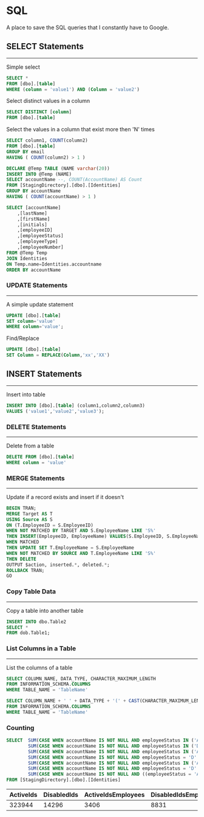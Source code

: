 # SQL

A place to save the SQL queries that I constantly have to Google.

## SELECT Statements

---

Simple select

```sql
SELECT *
FROM [dbo].[table]
WHERE (column = 'value1') AND (Column = 'value2')
```

Select distinct values in a column

```sql
SELECT DISTINCT [column]
FROM [dbo].[table]
```

Select the values in a column that exist more then 'N' times

```sql
SELECT column1, COUNT(column2)
FROM [dbo].[table]
GROUP BY email
HAVING ( COUNT(column2) > 1 )
```

```sql
DECLARE @Temp TABLE (NAME varchar(20))
INSERT INTO @Temp (NAME)
SELECT accountName --, COUNT(AccountName) AS Count
FROM [StagingDirectory].[dbo].[Identities]
GROUP BY accountName
HAVING ( COUNT(accountName) > 1 )
```

```sql
SELECT [accountName]
    ,[lastName]
    ,[firstName]
    ,[initials]
    ,[employeeID]
    ,[employeeStatus]
    ,[employeeType]
    ,[employeeNumber]
FROM @Temp Temp
JOIN Identities
ON Temp.name=Identities.accountname
ORDER BY accountName
```

### UPDATE Statements

---

A simple update statement

```sql
UPDATE [dbo].[table]
SET column='value'
WHERE column='value';
```

Find/Replace

```sql
UPDATE [dbo].[table]
SET Column = REPLACE(Column,'xx','XX')
```

## INSERT Statements

---

Insert into table

```sql
INSERT INTO [dbo].[table] (column1,column2,column3)
VALUES ('value1','value2','value3');
```

### DELETE Statements

---

Delete from a table

```sql
DELETE FROM [dbo].[table]
WHERE column = 'value'
```

### MERGE Statements

---

Update if a record exists and insert if it doesn't

```sql
BEGIN TRAN;
MERGE Target AS T
USING Source AS S
ON (T.EmployeeID = S.EmployeeID)
WHEN NOT MATCHED BY TARGET AND S.EmployeeName LIKE 'S%'
THEN INSERT(EmployeeID, EmployeeName) VALUES(S.EmployeeID, S.EmployeeName)
WHEN MATCHED
THEN UPDATE SET T.EmployeeName = S.EmployeeName
WHEN NOT MATCHED BY SOURCE AND T.EmployeeName LIKE 'S%'
THEN DELETE
OUTPUT $action, inserted.*, deleted.*;
ROLLBACK TRAN;
GO
```

### Copy Table Data

---

Copy a table into another table

```sql
INSERT INTO dbo.Table2
SELECT *
FROM dob.Table1;
```

### List Columns in a Table

---

List the columns of a table

```sql
SELECT COLUMN_NAME, DATA_TYPE, CHARACTER_MAXIMUM_LENGTH
FROM INFORMATION_SCHEMA.COLUMNS
WHERE TABLE_NAME = 'TableName'
```

```sql
SELECT COLUMN_NAME + ' ' + DATA_TYPE + '(' + CAST(CHARACTER_MAXIMUM_LENGTH AS varchar) + ')' AS Columns
FROM INFORMATION_SCHEMA.COLUMNS
WHERE TABLE_NAME = 'TableName'
```

### Counting

```sql
SELECT  SUM(CASE WHEN accountName IS NOT NULL AND employeeStatus IN ('A','P') THEN 1 ELSE 0 END) ActiveIds,
        SUM(CASE WHEN accountName IS NOT NULL AND employeeStatus IN ('D') THEN 1 ELSE 0 END) DisabledIds,
        SUM(CASE WHEN accountName IS NOT NULL AND employeeStatus IN ('A','P') AND employeeType != 'S' THEN 1 ELSE 0 END) ActiveIdsEmployees,
        SUM(CASE WHEN accountName IS NOT NULL AND employeeStatus = 'D' AND employeeType != 'S' THEN 1 ELSE 0 END) DisabledIdsEmployees,
        SUM(CASE WHEN accountName IS NOT NULL AND employeeStatus IN ('A','P') AND employeeType = 'S' THEN 1 ELSE 0 END) ActiveIdsStudents,
        SUM(CASE WHEN accountName IS NOT NULL AND employeeStatus = 'D' AND employeeType = 'S' THEN 1 ELSE 0 END) DisabledIdsStudents,
        SUM(CASE WHEN accountName IS NOT NULL AND ((employeeStatus = 'A' AND employeeType = 'S' AND termNumber < 1250) OR (employeeStatus = 'A' AND employeeType != 'S')) THEN 1 ELSE 0 END) O365Users
FROM [StagingDirectory].[dbo].[Identities]
```

|ActiveIds|DisabledIds|ActiveIdsEmployees|DisabledIdsEmployees|ActiveIdsStudents|DisabledIdsStudents|O365Users|
|---------|-----------|------------------|--------------------|-----------------|-------------------|---------|
|323944|14296|3406|8831|320538|5465|241263|

